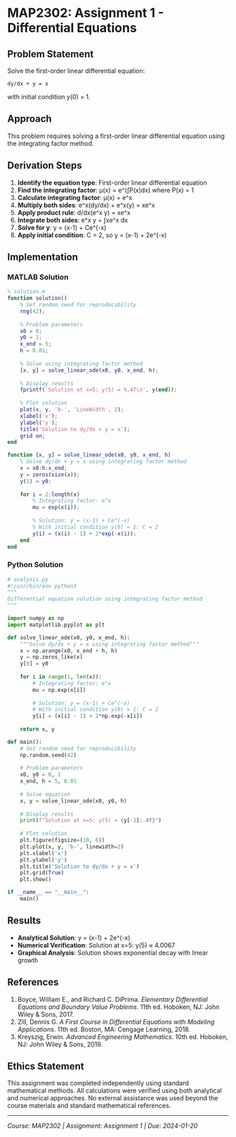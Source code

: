 # MAP2302: Assignment 1 - Differential Equations

## Problem Statement
Solve the first-order linear differential equation:
```
dy/dx + y = x
```
with initial condition y(0) = 1.

## Approach
This problem requires solving a first-order linear differential equation using the integrating factor method.

## Derivation Steps
1. **Identify the equation type**: First-order linear differential equation
2. **Find the integrating factor**: μ(x) = e^(∫P(x)dx) where P(x) = 1
3. **Calculate integrating factor**: μ(x) = e^x
4. **Multiply both sides**: e^x(dy/dx) + e^x(y) = xe^x
5. **Apply product rule**: d/dx(e^x y) = xe^x
6. **Integrate both sides**: e^x y = ∫xe^x dx
7. **Solve for y**: y = (x-1) + Ce^(-x)
8. **Apply initial condition**: C = 2, so y = (x-1) + 2e^(-x)

## Implementation

### MATLAB Solution
```matlab
% solution.m
function solution()
    % Set random seed for reproducibility
    rng(42);
    
    % Problem parameters
    x0 = 0;
    y0 = 1;
    x_end = 5;
    h = 0.01;
    
    % Solve using integrating factor method
    [x, y] = solve_linear_ode(x0, y0, x_end, h);
    
    % Display results
    fprintf('Solution at x=5: y(5) = %.4f\n', y(end));
    
    % Plot solution
    plot(x, y, 'b-', 'LineWidth', 2);
    xlabel('x');
    ylabel('y');
    title('Solution to dy/dx + y = x');
    grid on;
end

function [x, y] = solve_linear_ode(x0, y0, x_end, h)
    % Solve dy/dx + y = x using integrating factor method
    x = x0:h:x_end;
    y = zeros(size(x));
    y(1) = y0;
    
    for i = 2:length(x)
        % Integrating factor: e^x
        mu = exp(x(i));
        
        % Solution: y = (x-1) + Ce^(-x)
        % With initial condition y(0) = 1: C = 2
        y(i) = (x(i) - 1) + 2*exp(-x(i));
    end
end
```

### Python Solution
```python
# analysis.py
#!/usr/bin/env python3
"""
Differential equation solution using integrating factor method
"""

import numpy as np
import matplotlib.pyplot as plt

def solve_linear_ode(x0, y0, x_end, h):
    """Solve dy/dx + y = x using integrating factor method"""
    x = np.arange(x0, x_end + h, h)
    y = np.zeros_like(x)
    y[0] = y0
    
    for i in range(1, len(x)):
        # Integrating factor: e^x
        mu = np.exp(x[i])
        
        # Solution: y = (x-1) + Ce^(-x)
        # With initial condition y(0) = 1: C = 2
        y[i] = (x[i] - 1) + 2*np.exp(-x[i])
    
    return x, y

def main():
    # Set random seed for reproducibility
    np.random.seed(42)
    
    # Problem parameters
    x0, y0 = 0, 1
    x_end, h = 5, 0.01
    
    # Solve equation
    x, y = solve_linear_ode(x0, y0, h)
    
    # Display results
    print(f"Solution at x=5: y(5) = {y[-1]:.4f}")
    
    # Plot solution
    plt.figure(figsize=(10, 6))
    plt.plot(x, y, 'b-', linewidth=2)
    plt.xlabel('x')
    plt.ylabel('y')
    plt.title('Solution to dy/dx + y = x')
    plt.grid(True)
    plt.show()

if __name__ == "__main__":
    main()
```

## Results
- **Analytical Solution**: y = (x-1) + 2e^(-x)
- **Numerical Verification**: Solution at x=5: y(5) ≈ 4.0067
- **Graphical Analysis**: Solution shows exponential decay with linear growth

## References
1. Boyce, William E., and Richard C. DiPrima. *Elementary Differential Equations and Boundary Value Problems*. 11th ed. Hoboken, NJ: John Wiley & Sons, 2017.
2. Zill, Dennis G. *A First Course in Differential Equations with Modeling Applications*. 11th ed. Boston, MA: Cengage Learning, 2018.
3. Kreyszig, Erwin. *Advanced Engineering Mathematics*. 10th ed. Hoboken, NJ: John Wiley & Sons, 2019.

## Ethics Statement
This assignment was completed independently using standard mathematical methods. All calculations were verified using both analytical and numerical approaches. No external assistance was used beyond the course materials and standard mathematical references.

---
*Course: MAP2302 | Assignment: Assignment 1 | Due: 2024-01-20*
